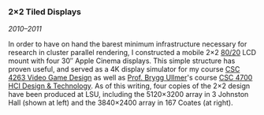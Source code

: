 ### 2&times;2 Tiled Displays

*2010&ndash;2011*

In order to have on hand the barest minimum infrastructure necessary for research in cluster parallel rendering, I constructed a mobile 2&times;2 [80/20][8020] LCD mount with four 30&prime;&prime; Apple Cinema displays. This simple structure has proven useful, and served as a 4K display simulator for my course [CSC 4263 Video Game Design][csc4263] as well as [Prof. Brygg Ullmer][ullmer]'s course [CSC 4700 HCI Design &amp; Technology][csc4700]. As of this writing, four copies of the 2&times;2 design have been produced at LSU, including the 5120&times;3200 array in 3 Johnston Hall (shown at left) and the 3840&times;2400 array in 167 Coates (at right).

[8020]: http://8020.net/
[csc4263]: courses.html#csc4263
[ullmer]:   http://tangviz.cct.lsu.edu/ullmer/ullmer/Home.html
[csc4700]: http://tangviz.cct.lsu.edu/ullmer/ullmer/Teaching.html
